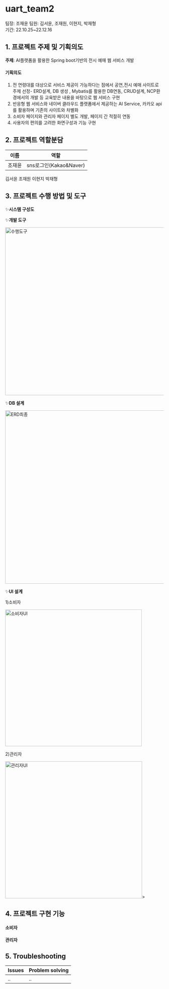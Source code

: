 # uart_team2  
팀장: 조재윤  팀원: 김서윤, 조재원, 이현지, 박재형  
기간: 22.10.25~22.12.16


## 1. 프로젝트 주제 및 기획의도
**주제**:
AI플랫폼을 활용한  Spring boot기반의  전시 예매 웹 서비스 개발 

#### 기획의도  
1. 전 연령대를 대상으로 서비스 제공이 가능하다는 점에서 공연,전시 예매 사이트로 주제 선정- ERD설계, DB 생성 , Mybatis를 활용한 DB연동, CRUD설계, NCP환경에서의 개발 등 교육받은 내용을 바탕으로 웹 서비스 구현                 
2. 반응형 웹 서비스와  네이버 클라우드 플랫폼에서 제공하는 AI Service, 카카오 api를 활용하며 기존의 사이트와 차별화  
3. 소비자 페이지와 관리자 페이지 별도 개발, 페이지 간 적절히 연동
4. 사용자의 편의를 고려한 화면구성과 기능 구현

## 2. 프로젝트 역할분담

|이름|역할|
|--|--| 
|조재윤|sns로그인(Kakao&Naver)|  
김서윤
조재원
이현지
박재형
## 3. 프로젝트 수행 방법 및 도구 
✨**시스템 구성도**  

✨**개발 도구**

<img width="533" alt="수행도구" src="https://user-images.githubusercontent.com/111713782/206355323-a8d441b2-cdcb-4fee-912f-03fbabf051ba.PNG">

✨**DB 설계**

<img width="550" alt="ERD최종" src="https://user-images.githubusercontent.com/111713782/206343172-b33ae936-56e1-4e92-a82d-7237596124b5.PNG">

✨**UI 설계**

1)소비자

<img width="434" alt="소비자UI" src="https://user-images.githubusercontent.com/111713782/206353557-5609219f-790e-4b57-b371-9fd62dac1252.PNG">

2)관리자

<img width="435" alt="관리자UI" src="https://user-images.githubusercontent.com/111713782/206355901-d1cce8e7-57ff-48a1-aeb4-ad329f945960.PNG">>

## 4. 프로젝트 구현 기능

#### 소비자

#### 관리자

## 5. Troubleshooting

|Issues|Problem solving|
|--|--| 
|..|..| 

